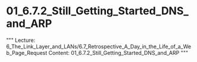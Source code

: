 # 01_6.7.2_Still_Getting_Started_DNS_and_ARP

"""
Lecture: 6_The_Link_Layer_and_LANs/6.7_Retrospective_A_Day_in_the_Life_of_a_Web_Page_Request
Content: 01_6.7.2_Still_Getting_Started_DNS_and_ARP
"""

